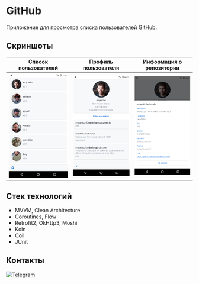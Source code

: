 # GitHub

Приложение для просмотра списка пользователей GitHub.

## Скриншоты 

<div align="left">
   
| Список пользователей                            | Профиль пользователя                            | Информация о репозитории                        |
| :---------------------------------------------: | :---------------------------------------------: | :---------------------------------------------: |   
| <img src="screens/Screen1.png" width="250">     | <img src="screens/Screen2.png" width="250">     | <img src="screens/Screen3.png" width="250">     | 
   
</div>

## Стек технологий

* MVVM, Clean Architecture
* Coroutines, Flow
* Retrofit2, OkHttp3, Moshi
* Koin
* Coil
* JUnit

## Контакты

[![Telegram](https://img.shields.io/badge/Telegram-2CA5E0?style=for-the-badge&logo=telegram&logoColor=white)](https://t.me/andrejrochev)
